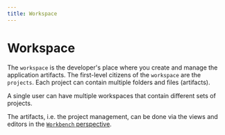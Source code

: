 ```yaml
---
title: Workspace
---
```


Workspace
===

The `workspace` is the developer's place where you create and manage the application artifacts. The first-level citizens of the `workspace` are the `projects`. Each project can contain multiple folders and files (artifacts).

A single user can have multiple workspaces that contain different sets of projects.

The artifacts, i.e. the project management, can be done via the views and editors in the [`Workbench` perspective](../../ide/perspectives/workbench/).


